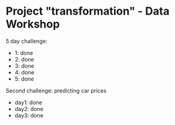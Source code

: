 # Project "transformation" - Data Workshop

5 day challenge:
- 1: done
- 2: done
- 3: done
- 4: done
- 5: done

Second challenge: predicting car prices
- day1: done
- day2: done
- day3: done
